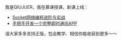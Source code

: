 我是QIUJUER，我在慕课授课，新课上线：

- [Socket网络编程进阶与实战](http://coding.imooc.com/class/286.html)
- [手把手开发一个完整即时通讯APP](http://coding.imooc.com/class/100.html)

请大家多多支持正版，包会教学、相信你能收获到更多～～
